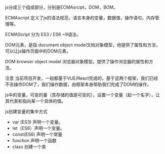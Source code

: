 js分成三个组成部分，分别是ECMAsrcipt，DOM，BOM。

ECMAscript 定义了js的语法规范，语言本身的变量，数据值，操作语句，内存管理等。

ECMAScript 分为 ES3 / ES6 ~9语法。

DOM元素，是指 document object model文档对象模型，他提供了属性和方法，可以让js操作页面中的DOM元素。

DOM browser object model 浏览器对象模型。提供了操作浏览器的属性和方法。

注意 当前项目开发，一般都基于VUE/React完成的，基于这两个框架，我们已经不去操作DOM了，我们操作数据，由框架本身帮助我们完成了DOM的操作。

js中的变量，可变的量（其存储的值是可变的），设置一个变量（起一个名字），让其代表和指向某一个具体的值。

js创建变量的集中方式

- var (ES3) 声明一个变量。
- let（ES6）声明一个变量。
- const(ES6) 声明一个常量
- function 声明一个函数
- class   创建一个类

